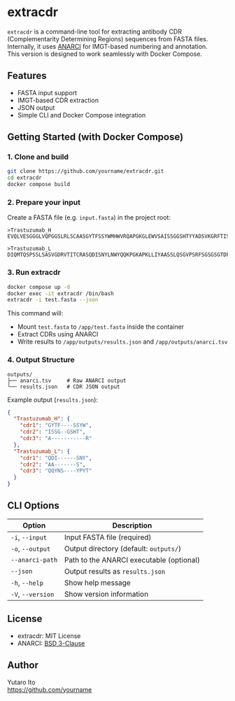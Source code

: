 # extracdr

`extracdr` is a command-line tool for extracting antibody CDR (Complementarity Determining Regions) sequences from FASTA files.  
Internally, it uses [ANARCI](https://github.com/oxpig/ANARCI) for IMGT-based numbering and annotation.  
This version is designed to work seamlessly with Docker Compose.

## Features

- FASTA input support  
- IMGT-based CDR extraction  
- JSON output  
- Simple CLI and Docker Compose integration  

## Getting Started (with Docker Compose)

### 1. Clone and build

```bash
git clone https://github.com/yourname/extracdr.git
cd extracdr
docker compose build
```

### 2. Prepare your input

Create a FASTA file (e.g. `input.fasta`) in the project root:

```fasta
>Trastuzumab_H
EVQLVESGGGLVQPGGSLRLSCAASGYTFSSYWMHWVRQAPGKGLEWVSAISSGGSHTYYADSVKGRFTISRDNAKNSLYLQMNSLRAEDTAVYYCAR

>Trastuzumab_L
DIQMTQSPSSLSASVGDRVTITCRASQDISNYLNWYQQKPGKAPKLLIYAASSLQSGVPSRFSGSGSGTDFTLTISSLQPEDFATYYCQQYNSYPYTFGQGTKVEIK
```

### 3. Run extracdr

```bash
docker compose up -d
docker exec -it extracdr /bin/bash
extracdr -i test.fasta --json
```

This command will:

- Mount `test.fasta` to `/app/test.fasta` inside the container  
- Extract CDRs using ANARCI  
- Write results to `/app/outputs/results.json` and `/app/outputs/anarci.tsv`

### 4. Output Structure

```
outputs/
├── anarci.tsv     # Raw ANARCI output
└── results.json   # CDR JSON output
```

Example output (`results.json`):

```json
{
  "Trastuzumab_H": {
    "cdr1": "GYTF----SSYW",
    "cdr2": "ISSG--GSHT",
    "cdr3": "A-----------R"
  },
  "Trastuzumab_L": {
    "cdr1": "QDI------SNY",
    "cdr2": "AA-------S",
    "cdr3": "QQYNS----YPYT"
  }
}
```

## CLI Options

| Option             | Description                                  |
|--------------------|----------------------------------------------|
| `-i`, `--input`     | Input FASTA file (required)                  |
| `-o`, `--output`    | Output directory (default: `outputs/`)       |
| `--anarci-path`     | Path to the ANARCI executable (optional)     |
| `--json`            | Output results as `results.json`             |
| `-h`, `--help`      | Show help message                            |
| `-V`, `--version`   | Show version information                     |

## License

- extracdr: MIT License  
- ANARCI: [BSD 3-Clause](https://github.com/oxpig/ANARCI/blob/master/LICENSE)

## Author

Yutaro Ito  
https://github.com/yourname